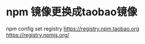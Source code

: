 # npm 镜像更换成taobao镜像
 npm config set registry https://registry.npm.taobao.org 
 https://registry.npmjs.org/ 
